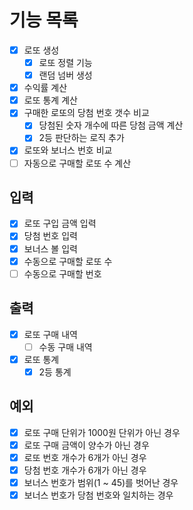 # 기능 목록
- [x] 로또 생성
  - [x] 로또 정렬 기능
  - [X] 랜덤 넘버 생성
- [x] 수익률 계산
- [x] 로또 통계 계산
- [X] 구매한 로또의 당첨 번호 갯수 비교
    - [X] 당첨된 숫자 개수에 따른 당첨 금액 계산
    - [x] 2등 판단하는 로직 추가
- [x] 로또와 보너스 번호 비교
- [ ] 자동으로 구매할 로또 수 계산

## 입력
- [x] 로또 구입 금액 입력
- [x] 당첨 번호 입력
- [x] 보너스 볼 입력
- [x] 수동으로 구매할 로또 수
- [ ] 수동으로 구매할 번호

## 출력
- [x] 로또 구매 내역
  - [ ] 수동 구매 내역
- [x] 로또 통계
  - [x] 2등 통계

## 예외
- [X] 로또 구매 단위가 1000원 단위가 아닌 경우
- [X] 로또 구매 금액이 양수가 아닌 경우
- [x] 로또 번호 개수가 6개가 아닌 경우
- [x] 당첨 번호 개수가 6개가 아닌 경우
- [x] 보너스 번호가 범위(1 ~ 45)를 벗어난 경우
- [x] 보너스 번호가 당첨 번호와 일치하는 경우
